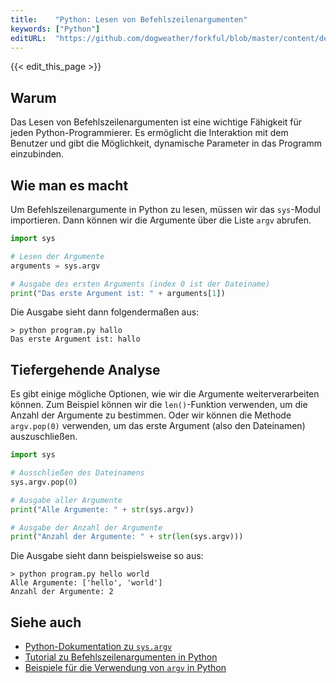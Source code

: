 ```yaml
---
title:    "Python: Lesen von Befehlszeilenargumenten"
keywords: ["Python"]
editURL:  "https://github.com/dogweather/forkful/blob/master/content/de/python/reading-command-line-arguments.md"
---
```


{{< edit_this_page >}}

## Warum

Das Lesen von Befehlszeilenargumenten ist eine wichtige Fähigkeit für jeden Python-Programmierer. Es ermöglicht die Interaktion mit dem Benutzer und gibt die Möglichkeit, dynamische Parameter in das Programm einzubinden.

## Wie man es macht

Um Befehlszeilenargumente in Python zu lesen, müssen wir das `sys`-Modul importieren. Dann können wir die Argumente über die Liste `argv` abrufen.

```Python
import sys

# Lesen der Argumente
arguments = sys.argv

# Ausgabe des ersten Arguments (index 0 ist der Dateiname)
print("Das erste Argument ist: " + arguments[1])
```

Die Ausgabe sieht dann folgendermaßen aus:

```
> python program.py hallo
Das erste Argument ist: hallo
```

## Tiefergehende Analyse

Es gibt einige mögliche Optionen, wie wir die Argumente weiterverarbeiten können. Zum Beispiel können wir die `len()`-Funktion verwenden, um die Anzahl der Argumente zu bestimmen. Oder wir können die Methode `argv.pop(0)` verwenden, um das erste Argument (also den Dateinamen) auszuschließen.

```Python
import sys

# Ausschließen des Dateinamens
sys.argv.pop(0)

# Ausgabe aller Argumente
print("Alle Argumente: " + str(sys.argv))

# Ausgabe der Anzahl der Argumente
print("Anzahl der Argumente: " + str(len(sys.argv)))

```

Die Ausgabe sieht dann beispielsweise so aus:

```
> python program.py hello world
Alle Argumente: ['hello', 'world']
Anzahl der Argumente: 2
```

## Siehe auch

- [Python-Dokumentation zu `sys.argv`](https://docs.python.org/3/library/sys.html#sys.argv)
- [Tutorial zu Befehlszeilenargumenten in Python](https://www.geeksforgeeks.org/command-line-arguments-in-python/)
- [Beispiele für die Verwendung von `argv` in Python](https://www.tutorialspoint.com/python/python_command_line_arguments.htm)